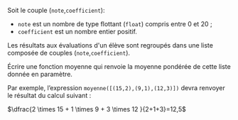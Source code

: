 Soit le couple (`note`,`coefficient`):

- `note` est un nombre de type flottant (`float`) compris entre 0 et 20 ;
- `coefficient` est un nombre entier positif.

Les résultats aux évaluations d'un élève sont regroupés dans une liste composée de
couples (`note`,`coefficient`).

Écrire une fonction moyenne qui renvoie la moyenne pondérée de cette liste donnée en
paramètre.

Par exemple, l’expression `moyenne([(15,2),(9,1),(12,3)])` devra renvoyer le
résultat du calcul suivant :

$\dfrac{2 \times 15 + 1 \times 9 + 3 \times 12 }{2+1+3}=12,5$